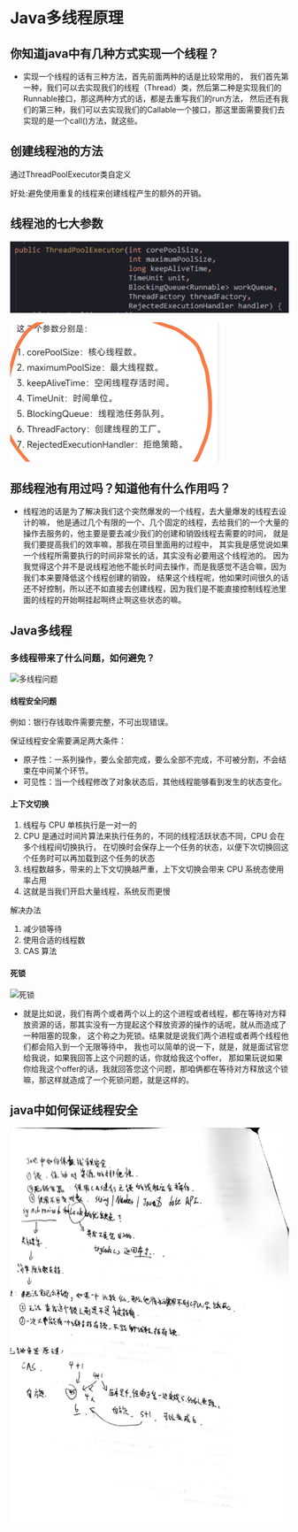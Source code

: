 # Java多线程原理


## 你知道java中有几种方式实现一个线程？

* 实现一个线程的话有三种方法，首先前面两种的话是比较常用的，
我们首先第一种，我们可以去实现我们的线程（Thread）类，然后第二种是实现我们的Runnable接口，那这两种方式的话，都是去重写我们的run方法，
然后还有我们的第三种，我们可以去实现我们的Callable一个接口，那这里面需要我们去实现的是一个call()方法，就这些。

## 创建线程池的方法

通过ThreadPoolExecutor类自定义

好处:避免使用重复的线程来创建线程产生的额外的开销。

## 线程池的七大参数

![七大参数](/img/Java多线程原理/img.png)<br>

![七大参数](/img/Java多线程原理/img_1.png)<br>

## 那线程池有用过吗？知道他有什么作用吗？

* 线程池的话是为了解决我们这个突然爆发的一个线程，去大量爆发的线程去设计的嘛，
他是通过几个有限的一个、几个固定的线程，去给我们的一个大量的操作去服务的，他主要是要去减少我们的创建和销毁线程去需要的时间，
就是我们要提高我们的效率嘛，那我在项目里面用的过程中，
其实我是感觉说如果一个线程所需要执行的时间非常长的话，其实没有必要用这个线程池的。
因为我觉得这个并不是说线程池他不能长时间去操作，而是我感觉不适合嘛，因为我们本来要降低这个线程创建的销毁，
结果这个线程呢，他如果时间很久的话还不好控制，所以还不如直接去创建线程，因为我们是不能直接控制线程池里面的线程的开始啊挂起啊终止啊这些状态的嘛。

## Java多线程

### 多线程带来了什么问题，如何避免？

![多线程问题](/img/Java多线程原理/多线程问题.png)<br>

#### 线程安全问题

例如：银行存钱取件需要完整，不可出现错误。

保证线程安全需要满足两大条件：
* 原子性：一系列操作，要么全部完成，要么全部不完成，不可被分割，不会结束在中间某个环节。
* 可见性：当一个线程修改了对象状态后，其他线程能够看到发生的状态变化。

#### 上下文切换

1. 线程与 CPU 单核执行是一对一的
2. CPU 是通过时间片算法来执行任务的，不同的线程活跃状态不同，CPU 会在多个线程间切换执行，
在切换时会保存上一个任务的状态，以便下次切换回这个任务时可以再加载到这个任务的状态
3. 线程数越多，带来的上下文切换越严重，上下文切换会带来 CPU 系统态使用率占用
4. 这就是当我们开启大量线程，系统反而更慢

解决办法

1. 减少锁等待
2. 使用合适的线程数
3. CAS 算法

#### 死锁

![死锁](/img/Java多线程原理/死锁.png)<br>

* 就是比如说，我们有两个或者两个以上的这个进程或者线程，都在等待对方释放资源的话，那其实没有一方提起这个释放资源的操作的话呢，就从而造成了一种阻塞的现象，
这个称之为死锁。结果就是说我们两个进程或者两个线程他们都会陷入到一个无限等待中，
我也可以简单的说一下，就是，就是面试官您给我说，如果我回答上这个问题的话，你就给我这个offer，
那如果玩说如果你给我这个offer的话，我就回答您这个问题，那咱俩都在等待对方释放这个锁嘛，那这样就造成了一个死锁问题，就是这样的。

## java中如何保证线程安全

![安全](/img/Java多线程原理/1.png)<br>

  


